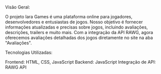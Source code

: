 Visão Geral: 

O projeto Iara Games é uma plataforma online para jogadores, desenvolvedores e entusiastas de jogos. Nosso objetivo é fornecer informações atualizadas e precisas sobre jogos, incluindo avaliações, descrições, trailers e muito mais. Com a integração da API RAWG, agora oferecemos avaliações detalhadas dos jogos diretamente no site na aba "Avaliações".

Tecnologias Utilizadas: 

Frontend: HTML, CSS, JavaScript
Backend: JavaScript
Integração de API: RAWG API
